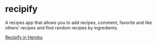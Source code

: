 # recipify
A recipes app that allows you to add recipes, comment, favorite and like others' recipes and find random recipes by ingredients.

[Recipify in Heroku](https://recipify-it.herokuapp.com)
